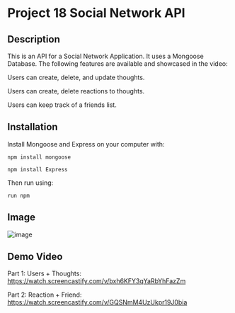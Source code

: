 # Project 18 Social Network API

## Description

This is an API for a Social Network Application. It uses a Mongoose Database. The following features are available and showcased in the video:

Users can create, delete, and update thoughts. 


Users can create, delete reactions to thoughts. 


Users can keep track of a friends list.

## Installation

Install Mongoose and Express on your computer with:

`npm install mongoose`

`npm install Express`

Then run using:

`run npm `


## Image

![image](https://user-images.githubusercontent.com/85651950/138612922-1803ad68-5f10-46a2-9071-34bbdf33b3dc.png)



## Demo Video

Part 1: Users + Thoughts: https://watch.screencastify.com/v/bxh6KFY3qYaRbYhFazZm

Part 2: Reaction + Friend: https://watch.screencastify.com/v/GQSNmM4UzUkpr19J0bia

